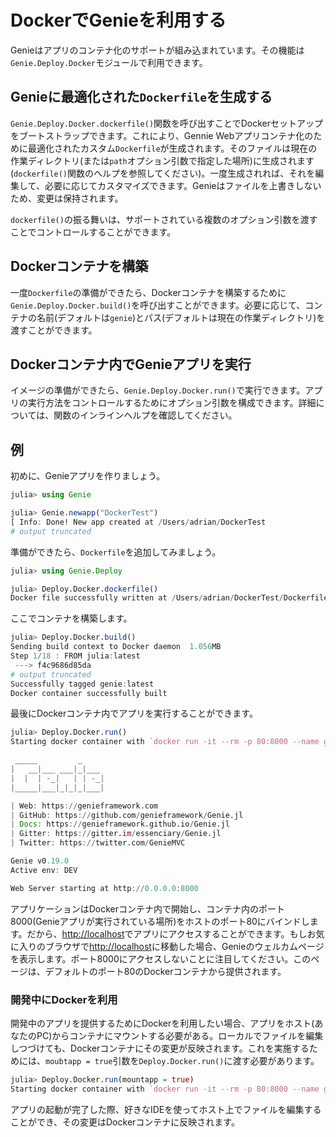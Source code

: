 # DockerでGenieを利用する

Genieはアプリのコンテナ化のサポートが組み込まれています。その機能は`Genie.Deploy.Docker`モジュールで利用できます。

## Genieに最適化された`Dockerfile`を生成する

`Genie.Deploy.Docker.dockerfile()`関数を呼び出すことでDockerセットアップをブートストラップできます。これにより、Gennie Webアプリコンテナ化のために最適化されたカスタム`Dockerfile`が生成されます。そのファイルは現在の作業ディレクトリ(または`path`オプション引数で指定した場所)に生成されます(`dockerfile()`関数のヘルプを参照してください)。一度生成されれば、それを編集して、必要に応じてカスタマイズできます。Genieはファイルを上書きしないため、変更は保持されます。

`dockerfile()`の振る舞いは、サポートされている複数のオプション引数を渡すことでコントロールすることができます。

## Dockerコンテナを構築

一度`Dockerfile`の準備ができたら、Dockerコンテナを構築するために`Genie.Deploy.Docker.build()`を呼び出すことができます。必要に応じて、コンテナの名前(デフォルトは`genie`)とパス(デフォルトは現在の作業ディレクトリ)を渡すことができます。

## Dockerコンテナ内でGenieアプリを実行

イメージの準備ができたら、`Genie.Deploy.Docker.run()`で実行できます。アプリの実行方法をコントロールするためにオプション引数を構成できます。詳細については、関数のインラインヘルプを確認してください。

## 例

初めに、Genieアプリを作りましょう。

```julia
julia> using Genie

julia> Genie.newapp("DockerTest")
[ Info: Done! New app created at /Users/adrian/DockerTest
# output truncated
```

準備ができたら、`Dockerfile`を追加してみましょう。

```julia
julia> using Genie.Deploy

julia> Deploy.Docker.dockerfile()
Docker file successfully written at /Users/adrian/DockerTest/Dockerfile
```

ここでコンテナを構築します。

```julia
julia> Deploy.Docker.build()
Sending build context to Docker daemon  1.056MB
Step 1/18 : FROM julia:latest
 ---> f4c9686d85da
# output truncated
Successfully tagged genie:latest
Docker container successfully built
```

最後にDockerコンテナ内でアプリを実行することができます。

```julia
julia> Deploy.Docker.run()
Starting docker container with `docker run -it --rm -p 80:8000 --name genieapp genie bin/server`

 _____         _
|   __|___ ___|_|___
|  |  | -_|   | | -_|
|_____|___|_|_|_|___|

| Web: https://genieframework.com
| GitHub: https://github.com/genieframework/Genie.jl
| Docs: https://genieframework.github.io/Genie.jl
| Gitter: https://gitter.im/essenciary/Genie.jl
| Twitter: https://twitter.com/GenieMVC

Genie v0.19.0
Active env: DEV

Web Server starting at http://0.0.0.0:8000
```

アプリケーションはDockerコンテナ内で開始し、コンテナ内のポート8000(Genieアプリが実行されている場所)をホストのポート80にバインドします。だから、<http://localhost>でアプリにアクセスすることができます。もしお気に入りのブラウザで<http://localhost>に移動した場合、Genieのウェルカムページを表示します。ポート8000にアクセスしないことに注目してください。このページは、デフォルトのポート80のDockerコンテナから提供されます。

### 開発中にDockerを利用

開発中のアプリを提供するためにDockerを利用したい場合、アプリをホスト(あなたのPC)からコンテナにマウントする必要がある。ローカルでファイルを編集しつづけても、Dockerコンテナにその変更が反映されます。これを実施するためには、`moubtapp = true`引数を`Deploy.Docker.run()`に渡す必要があります。

```julia
julia> Deploy.Docker.run(mountapp = true)
Starting docker container with `docker run -it --rm -p 80:8000 --name genieapp -v /Users/adrian/DockerTest:/home/genie/app genie bin/server`
```

アプリの起動が完了した際、好きなIDEを使ってホスト上でファイルを編集することができ、その変更はDockerコンテナに反映されます。
